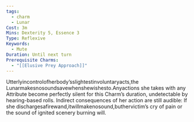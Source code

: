 ```yaml
---
tags:
  - charm
  - Lunar
Cost: 3m
Mins: Dexterity 5, Essence 3
Type: Reflexive
Keywords:
  - Mute
Duration: Until next turn
Prerequisite Charms:
  - "[[Elusive Prey Approach]]"
---
```

Utterlyincontrolofherbody’sslightestinvoluntaryacts,the Lunarmakesnosoundsavewhenshewishesto.Anyactions she takes with any Attribute become perfectly silent for this Charm’s duration, undetectable by hearing-based rolls. Indirect consequences of her action are still audible: If she dischargesafirewand,itwillmakenosound,buthervictim’s cry of pain or the sound of ignited scenery burning will.